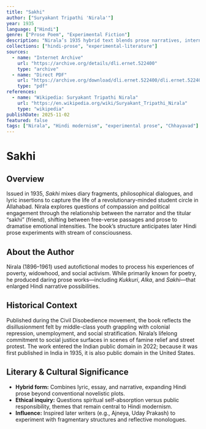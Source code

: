 ```yaml
---
title: "Sakhi"
author: ["Suryakant Tripathi 'Nirala'"]
year: 1935
language: ["Hindi"]
genre: ["Prose Poem", "Experimental Fiction"]
description: "Nirala’s 1935 hybrid text blends prose narratives, internal monologues, and lyrics to interrogate friendship, hunger, and the ethics of care in colonial Allahabad." 
collections: ["hindi-prose", "experimental-literature"]
sources:
  - name: "Internet Archive"
    url: "https://archive.org/details/dli.ernet.522400"
    type: "archive"
  - name: "Direct PDF"
    url: "https://archive.org/download/dli.ernet.522400/dli.ernet.522400.pdf"
    type: "pdf"
references:
  - name: "Wikipedia: Suryakant Tripathi Nirala"
    url: "https://en.wikipedia.org/wiki/Suryakant_Tripathi_Nirala"
    type: "wikipedia"
publishDate: 2025-11-02
featured: false
tags: ["Nirala", "Hindi modernism", "experimental prose", "Chhayavad"]
---
```


# Sakhi

## Overview

Issued in 1935, *Sakhi* mixes diary fragments, philosophical dialogues, and lyric insertions to capture the life of a revolutionary-minded student circle in Allahabad. Nirala explores questions of compassion and political engagement through the relationship between the narrator and the titular “sakhi” (friend), shifting between free-verse passages and prose to dramatise emotional intensities. The book’s structure anticipates later Hindi prose experiments with stream of consciousness.

## About the Author

Nirala (1896–1961) used autofictional modes to process his experiences of poverty, widowhood, and social activism. While primarily known for poetry, he produced daring prose works—including *Kukkuri*, *Alka*, and *Sakhi*—that enlarged Hindi narrative possibilities.

## Historical Context

Published during the Civil Disobedience movement, the book reflects the disillusionment felt by middle-class youth grappling with colonial repression, unemployment, and social stratification. Nirala’s lifelong commitment to social justice surfaces in scenes of famine relief and street protest. The work entered the Indian public domain in 2022; because it was first published in India in 1935, it is also public domain in the United States.

## Literary & Cultural Significance

- **Hybrid form:** Combines lyric, essay, and narrative, expanding Hindi prose beyond conventional novelistic plots.
- **Ethical inquiry:** Questions spiritual self-absorption versus public responsibility, themes that remain central to Hindi modernism.
- **Influence:** Inspired later writers (e.g., Ajneya, Uday Prakash) to experiment with fragmentary structures and reflective monologues.
